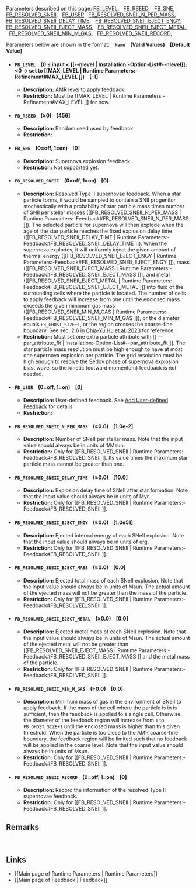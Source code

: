 Parameters described on this page:
[FB_LEVEL](#FB_LEVEL), &nbsp;
[FB_RSEED](#FB_RSEED), &nbsp;
[FB_SNE](#FB_SNE), &nbsp;
[FB_RESOLVED_SNEII](#FB_RESOLVED_SNEII), &nbsp;
[FB_USER](#FB_USER) &nbsp;
[FB_RESOLVED_SNEII_N_PER_MASS](#FB_RESOLVED_SNEII_N_PER_MASS), &nbsp;
[FB_RESOLVED_SNEII_DELAY_TIME](#FB_RESOLVED_SNEII_DELAY_TIME), &nbsp;
[FB_RESOLVED_SNEII_EJECT_ENGY](#FB_RESOLVED_SNEII_EJECT_ENGY), &nbsp;
[FB_RESOLVED_SNEII_EJECT_MASS](#FB_RESOLVED_SNEII_EJECT_MASS), &nbsp;
[FB_RESOLVED_SNEII_EJECT_METAL](#FB_RESOLVED_SNEII_EJECT_METAL), &nbsp;
[FB_RESOLVED_SNEII_MIN_M_GAS](#FB_RESOLVED_SNEII_MIN_M_GAS), &nbsp;
[FB_RESOLVED_SNEII_RECORD](#FB_RESOLVED_SNEII_RECORD), &nbsp;


Parameters below are shown in the format: &ensp; **`Name` &ensp; (Valid Values) &ensp; [Default Value]**


<a name="FB_LEVEL"></a>
* #### `FB_LEVEL` &ensp; (0 &#8804; input < [[--nlevel | Installation:-Option-List#--nlevel]]; <0 &#8594; set to [[MAX_LEVEL | Runtime Parameters:-Refinement#MAX_LEVEL ]]) &ensp; [-1]
    * **Description:**
AMR level to apply feedback.
    * **Restriction:**
Must be [[MAX_LEVEL | Runtime Parameters:-Refinement#MAX_LEVEL ]] for now.

<a name="FB_RSEED"></a>
* #### `FB_RSEED` &ensp; (&#8805;0) &ensp; [456]
    * **Description:**
Random seed used by feedback.
    * **Restriction:**

<a name="FB_SNE"></a>
* #### `FB_SNE` &ensp; (0=off, 1=on) &ensp; [0]
    * **Description:**
Supernova explosion feedback.
    * **Restriction:**
Not supported yet.

<a name="FB_RESOLVED_SNEII"></a>
* #### `FB_RESOLVED_SNEII` &ensp; (0=off, 1=on) &ensp; [0]
    * **Description:**
Resolved Type II supernovae feedback.
When a star particle forms, it would be sampled to contain a SNII progenitor stochastically
with a probability of star particle mass times
number of SNII per stellar masses ([[FB_RESOLVED_SNEII_N_PER_MASS | Runtime Parameters:-Feedback#FB_RESOLVED_SNEII_N_PER_MASS ]]).
The selected particle for supernova will then explode when the age of the star particle reaches
the fixed explosion delay time ([[FB_RESOLVED_SNEII_DELAY_TIME | Runtime Parameters:-Feedback#FB_RESOLVED_SNEII_DELAY_TIME ]]).
When the supernova explodes, it will uniformly inject
the given amount of thermal energy ([[FB_RESOLVED_SNEII_EJECT_ENGY | Runtime Parameters:-Feedback#FB_RESOLVED_SNEII_EJECT_ENGY ]]),
mass ([[FB_RESOLVED_SNEII_EJECT_MASS | Runtime Parameters:-Feedback#FB_RESOLVED_SNEII_EJECT_MASS ]]), and
metal ([[FB_RESOLVED_SNEII_EJECT_METAL | Runtime Parameters:-Feedback#FB_RESOLVED_SNEII_EJECT_METAL ]])
into fluid of the surrounding cells where the particle is located.
The number of cells to apply feedback will increase from one until the enclosed mass exceeds the given
minimum gas mass ([[FB_RESOLVED_SNEII_MIN_M_GAS | Runtime Parameters:-Feedback#FB_RESOLVED_SNEII_MIN_M_GAS ]]), or
the diameter equals `FB_GHOST_SIZE+1`, or the region crosses the coarse-fine boundary.
See sec. 2.6 in [Chia-Yu Hu et al. 2023](https://doi.org/10.3847/1538-4357/accf9e) for reference.
    * **Restriction:**
Must set one extra particle attribute with [[ --par_attribute_flt | Installation:-Option-List#--par_attribute_flt ]].
The star particle mass resolution must be high enough to have at most one supernova explosion per particle.
The grid resolution must be high enough to resolve the Sedov phase of supernova explosion blast wave,
so the kinetic (outward momentum) feedback is not needed.

<a name="FB_USER"></a>
* #### `FB_USER` &ensp; (0=off, 1=on) &ensp; [0]
    * **Description:**
User-defined feedback.
See [Add User-defined Feedback](#add-user-defined-feedback) for details.
    * **Restriction:**

<a name="FB_RESOLVED_SNEII_N_PER_MASS"></a>
* #### `FB_RESOLVED_SNEII_N_PER_MASS` &ensp; (&#8805;0.0) &ensp; [1.0e-2]
    * **Description:**
Number of SNeII per stellar mass.
Note that the input value should always be in units of 1/Msun.
    * **Restriction:**
Only for [[FB_RESOLVED_SNEII | Runtime Parameters:-Feedback#FB_RESOLVED_SNEII ]].
Its value times the maximum star particle mass cannot be greater than one.

<a name="FB_RESOLVED_SNEII_DELAY_TIME"></a>
* #### `FB_RESOLVED_SNEII_DELAY_TIME` &ensp; (&#8805;0.0) &ensp; [10.0]
    * **Description:**
Explosion delay time of SNeII after star formation.
Note that the input value should always be in units of Myr.
    * **Restriction:**
Only for [[FB_RESOLVED_SNEII | Runtime Parameters:-Feedback#FB_RESOLVED_SNEII ]].

<a name="FB_RESOLVED_SNEII_EJECT_ENGY"></a>
* #### `FB_RESOLVED_SNEII_EJECT_ENGY` &ensp; (&#8805;0.0) &ensp; [1.0e51]
    * **Description:**
Ejected internal energy of each SNeII explosion.
Note that the input value should always be in units of erg.
    * **Restriction:**
Only for [[FB_RESOLVED_SNEII | Runtime Parameters:-Feedback#FB_RESOLVED_SNEII ]].

<a name="FB_RESOLVED_SNEII_EJECT_MASS"></a>
* #### `FB_RESOLVED_SNEII_EJECT_MASS` &ensp; (&#8805;0.0) &ensp; [0.0]
    * **Description:**
Ejected total mass of each SNeII explosion.
Note that the input value should always be in units of Msun.
The actual amount of the ejected mass will not be greater than the mass of the particle.
    * **Restriction:**
Only for [[FB_RESOLVED_SNEII | Runtime Parameters:-Feedback#FB_RESOLVED_SNEII ]].

<a name="FB_RESOLVED_SNEII_EJECT_METAL"></a>
* #### `FB_RESOLVED_SNEII_EJECT_METAL` &ensp; (&#8805;0.0) &ensp; [0.0]
    * **Description:**
Ejected metal mass of each SNeII explosion.
Note that the input value should always be in units of Msun.
The actual amount of the ejected metal will not be greater than
[[FB_RESOLVED_SNEII_EJECT_MASS | Runtime Parameters:-Feedback#FB_RESOLVED_SNEII_EJECT_MASS ]]
and the metal mass of the particle.
    * **Restriction:**
Only for [[FB_RESOLVED_SNEII | Runtime Parameters:-Feedback#FB_RESOLVED_SNEII ]].

<a name="FB_RESOLVED_SNEII_MIN_M_GAS"></a>
* #### `FB_RESOLVED_SNEII_MIN_M_GAS` &ensp; (&#8805;0.0) &ensp; [0.0]
    * **Description:**
Minimum mass of gas in the environment of SNeII to apply feedback.
If the mass of the cell where the particle is in is sufficient, then the feedback is applied to a single cell.
Otherwise, the diameter of the feedback region will increase from `1` to `FB_GHOST_SIZE+1`
until the enclosed mass is higher than this given threshold.
When the particle is too close to the AMR coarse-fine boundary,
the feedback region will be limited such that no feedback will be applied in the coarse level.
Note that the input value should always be in units of Msun.
    * **Restriction:**
Only for [[FB_RESOLVED_SNEII | Runtime Parameters:-Feedback#FB_RESOLVED_SNEII ]].

<a name="FB_RESOLVED_SNEII_RECORD"></a>
* #### `FB_RESOLVED_SNEII_RECORD` &ensp; (0=off, 1=on) &ensp; [0]
    * **Description:**
Record the information of the resolved Type II supernovae feedback.
    * **Restriction:**
Only for [[FB_RESOLVED_SNEII | Runtime Parameters:-Feedback#FB_RESOLVED_SNEII ]].


## Remarks


<br>

## Links
* [[Main page of Runtime Parameters | Runtime Parameters]]
* [[Main page of Feedback | Feedback]]
